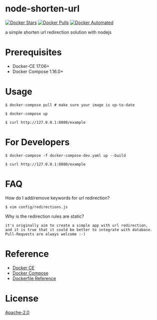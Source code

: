 # node-shorten-url

[![Docker Stars](https://img.shields.io/docker/stars/guessi/node-shorten-url.svg)](https://hub.docker.com/r/guessi/node-shorten-url/)
[![Docker Pulls](https://img.shields.io/docker/pulls/guessi/node-shorten-url.svg)](https://hub.docker.com/r/guessi/node-shorten-url/)
[![Docker Automated](https://img.shields.io/docker/automated/guessi/node-shorten-url.svg)](https://hub.docker.com/r/guessi/node-shorten-url/)

a simple shorten url redirection solution with nodejs


# Prerequisites

- Docker-CE 17.06+
- Docker Compose 1.16.0+


# Usage

    $ docker-compose pull # make sure your image is up-to-date

    $ docker-compose up

    $ curl http://127.0.0.1:8080/example


# For Developers

    $ docker-compose -f docker-compose-dev.yaml up --build

    $ curl http://127.0.0.1:8080/example


# FAQ

How do I add/remove keywords for url redirection?

    $ vim config/redirections.js

Why is the redirection rules are static?

    it's originally aim to create a simple app with url redirection,
    and it is true that it could be better to integrate with database.
    Pull-Requests are always welcome :-)


# Reference

- [Docker CE](https://www.docker.com/community-edition)
- [Docker Compose](https://docs.docker.com/compose/overview/)
- [Dockerfile Reference](https://docs.docker.com/engine/reference/builder/)


# License

[Apache-2.0](LICENSE)
